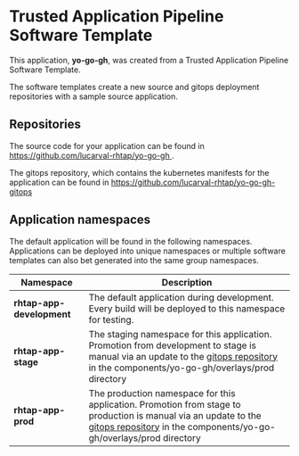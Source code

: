 # Trusted Application Pipeline Software Template

This application, **yo-go-gh**, was created from a Trusted Application Pipeline Software Template.

The software templates create a new source and gitops deployment repositories with a sample source application. 

## Repositories

The source code for your application can be found in [https://github.com/lucarval-rhtap/yo-go-gh ](https://github.com/lucarval-rhtap/yo-go-gh ).
 
The gitops repository, which contains the kubernetes manifests for the application can be found in 
[https://github.com/lucarval-rhtap/yo-go-gh-gitops ](https://github.com/lucarval-rhtap/yo-go-gh-gitops ) 

## Application namespaces 

The default application will be found in the following namespaces. Applications can be deployed into unique namespaces or multiple software templates can also bet generated into the same group namespaces.  

|  Namespace   |  Description   |  
| -------- | -------- |   
| **rhtap-app-development** | The default application during development. Every build will be deployed to this namespace for testing. | 
| **rhtap-app-stage** | The staging namespace for this application. Promotion from development to stage is manual via an update to the [gitops repository](https://github.com/lucarval-rhtap/yo-go-gh-gitops ) in the components/yo-go-gh/overlays/prod directory |  
| **rhtap-app-prod** | The production namespace for this application. Promotion from stage to production is manual via an update to the [gitops repository](https://github.com/lucarval-rhtap/yo-go-gh-gitops ) in the components/yo-go-gh/overlays/prod directory | 
